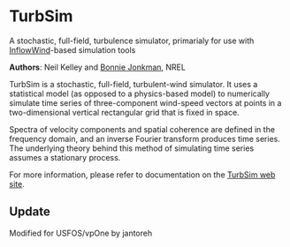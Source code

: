 # TurbSim
A stochastic, full-field, turbulence simulator, primarialy for use with [InflowWind](https://nwtc.nrel.gov/InflowWind "InflowWind")-based simulation tools 

**Authors**: Neil Kelley and [Bonnie Jonkman](mailto:bonnie.jonkman@nrel.gov), NREL

TurbSim is a stochastic, full-field, turbulent-wind simulator. It uses a statistical model (as opposed to a physics-based model) to 
numerically simulate time series of three-component wind-speed vectors at points in a two-dimensional vertical rectangular 
grid that is fixed in space. 

Spectra of velocity components and spatial coherence are defined in the frequency domain, and 
an inverse Fourier transform produces time series. The underlying theory behind this method of 
simulating time series assumes a stationary process.

For more information, please refer to documentation on the [TurbSim web site](https://nwtc.nrel.gov/TurbSim).

## Update

Modified for USFOS/vpOne by jantoreh
